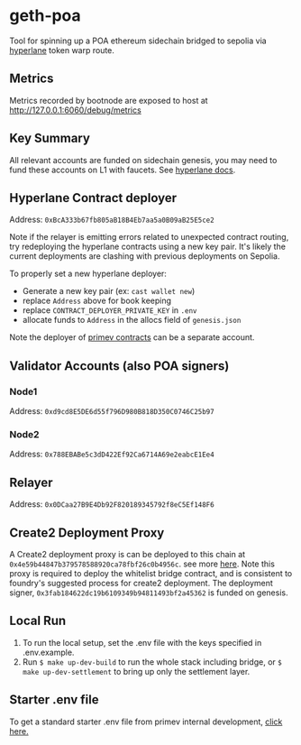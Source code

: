 # geth-poa

Tool for spinning up a POA ethereum sidechain bridged to sepolia via [hyperlane](https://www.hyperlane.xyz/) token warp route.

## Metrics

Metrics recorded by bootnode are exposed to host at http://127.0.0.1:6060/debug/metrics

## Key Summary

All relevant accounts are funded on sidechain genesis, you may need to fund these accounts on L1 with faucets. See [hyperlane docs](https://docs.hyperlane.xyz/docs/deploy/deploy-hyperlane#1.-setup-keys).

## Hyperlane Contract deployer

Address:    `0xBcA333b67fb805aB18B4Eb7aa5a0B09aB25E5ce2`

Note if the relayer is emitting errors related to unexpected contract routing, try redeploying the hyperlane contracts using a new key pair. It's likely the current deployments are clashing with previous deployments on Sepolia.

To properly set a new hyperlane deployer:
* Generate a new key pair (ex: `cast wallet new`)
* replace `Address` above for book keeping
* replace `CONTRACT_DEPLOYER_PRIVATE_KEY` in `.env`
* allocate funds to `Address` in the allocs field of `genesis.json`

Note the deployer of [primev contracts](https://github.com/primevprotocol/contracts) can be a separate account.

## Validator Accounts (also POA signers)

### Node1

Address:     `0xd9cd8E5DE6d55f796D980B818D350C0746C25b97`

### Node2

Address:     `0x788EBABe5c3dD422Ef92Ca6714A69e2eabcE1Ee4`

## Relayer

Address:     `0x0DCaa27B9E4Db92F820189345792f8eC5Ef148F6`

## Create2 Deployment Proxy

A Create2 deployment proxy is can be deployed to this chain at `0x4e59b44847b379578588920ca78fbf26c0b4956c`. see more [here](https://github.com/primevprotocol/deterministic-deployment-proxy). Note this proxy is required to deploy the whitelist bridge contract, and is consistent to foundry's suggested process for create2 deployment. The deployment signer, `0x3fab184622dc19b6109349b94811493bf2a45362` is funded on genesis.

## Local Run

1. To run the local setup, set the .env file with the keys specified in .env.example.
2. Run `$ make up-dev-build` to run the whole stack including bridge, or `$ make up-dev-settlement` to bring up only the settlement layer.

## Starter .env file
To get a standard starter .env file from primev internal development, [click here.](https://www.notion.so/Private-keys-and-env-for-settlement-layer-245a4f3f4fe040a7b72a6be91131d9c2?pvs=4)
